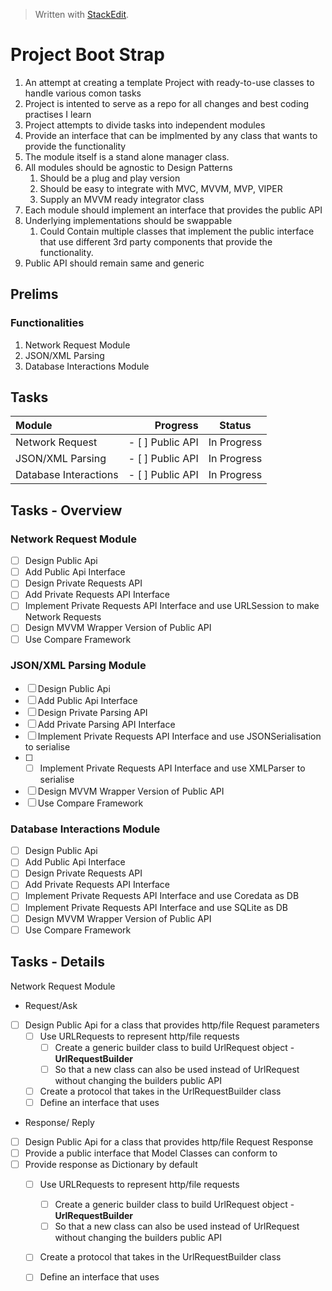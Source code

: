 
> Written with [StackEdit](https://stackedit.io/).

# Project Boot Strap

1. An attempt at creating a template Project with ready-to-use classes to handle various comon tasks
2. Project is intented to serve as a repo for all changes and best coding practises I learn
3. Project attempts to divide tasks into independent modules 
4. Provide an interface that can be implmented by any class that wants to provide the functionality
5. The module itself is a stand alone manager class.
6. All modules should be agnostic to Design Patterns
    1. Should be a plug and play version 
    2. Should be easy to integrate with MVC, MVVM, MVP, VIPER
    3. Supply an MVVM ready integrator class
7. Each module should implement an interface that provides the public API
8. Underlying implementations should be swappable
    1. Could Contain multiple classes that implement the public interface that use different 3rd party components that provide the functionality.  
9. Public API should remain same and generic

## Prelims

### Functionalities
1. Network Request Module
2. JSON/XML Parsing
3. Database Interactions Module

## Tasks
| Module | Progress | Status |  
| :------- | ----: | :---: |  
| Network Request  | - [  ] Public API | In Progress |
| JSON/XML Parsing  | - [  ] Public API | In Progress |
| Database Interactions | - [  ] Public API | In Progress |

## Tasks - Overview

### Network Request Module 
- [ ] Design Public Api
- [ ] Add Public Api Interface
- [ ] Design Private Requests API 
- [ ] Add Private Requests API Interface
- [ ] Implement Private Requests API Interface and use URLSession to make Network Requests
- [ ] Design MVVM Wrapper Version of Public API
- [ ] Use Compare Framework 

### JSON/XML Parsing Module 
- [ ] Design Public Api
- [ ] Add Public Api Interface
- [ ] Design Private Parsing API 
- [ ] Add Private Parsing API Interface
- [ ] Implement Private Requests API Interface and use JSONSerialisation to serialise 
- [ ] - [ ] Implement Private Requests API Interface and use XMLParser to serialise
- [ ] Design MVVM Wrapper Version of Public API
- [ ] Use Compare Framework 

### Database Interactions Module 
- [ ] Design Public Api
- [ ] Add Public Api Interface
- [ ] Design Private Requests API 
- [ ] Add Private Requests API Interface
- [ ] Implement Private Requests API Interface and use Coredata as DB 
- [ ] Implement Private Requests API Interface and use SQLite as DB
- [ ] Design MVVM Wrapper Version of Public API
- [ ] Use Compare Framework 

## Tasks - Details
Network Request Module 
- Request/Ask 
- [ ] Design Public Api for a class that provides http/file Request parameters
    - [ ] Use URLRequests to represent http/file requests
        - [ ] Create a generic builder class to build UrlRequest object - **UrlRequestBuilder**
        - [ ] So that a new class can also be used instead of UrlRequest without changing the builders public API
    - [ ] Create a  protocol that takes in the UrlRequestBuilder class
    - [ ] Define an interface that uses

- Response/ Reply   
- [ ] Design Public Api for a class that provides http/file Request Response
- [ ] Provide a public interface that Model Classes can conform to 
- [ ] Provide response as Dictionary by default
    - [ ] Use URLRequests to represent http/file requests
        - [ ] Create a generic builder class to build UrlRequest object - **UrlRequestBuilder**
        - [ ] So that a new class can also be used instead of UrlRequest without changing the builders public API
    - [ ] Create a  protocol that takes in the UrlRequestBuilder class
    - [ ] Define an interface that uses


